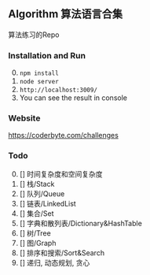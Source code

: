 ## Algorithm 算法语言合集

算法练习的Repo

### Installation and Run

0. `npm install`
1. `node server`
2. `http://localhost:3009/`
3. You can see the result in console

### Website

https://coderbyte.com/challenges

### Todo
0. [] 时间复杂度和空间复杂度 
1. [] 栈/Stack
2. [] 队列/Queue
3. [] 链表/LinkedList
4. [] 集合/Set
5. [] 字典和散列表/Dictionary&HashTable
6. [] 树/Tree
7. [] 图/Graph
8. [] 排序和搜索/Sort&Search
9. [] 递归, 动态规划, 贪心
